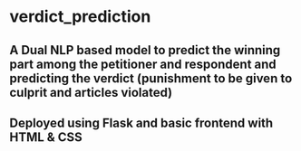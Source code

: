 # verdict_prediction

<h2>A Dual NLP based model to predict the winning part among the petitioner and respondent and predicting the verdict (punishment to be given to culprit and articles violated) </h2> 
<h2>Deployed using Flask and basic frontend with HTML & CSS</h2>
